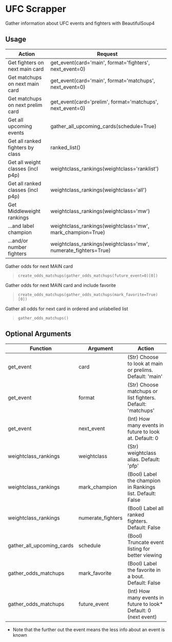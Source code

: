 # UFC Scrapper

Gather information about UFC events and fighters with BeautifulSoup4

## Usage

| Action   | Request |
|------------|----------|
| Get fighters on next main card    | get_event(card='main', format='fighters', next_event=0)       |
| Get matchups on next main card    | get_event(card='main', format='matchups', next_event=0)       |
| Get matchups on next prelim card  | get_event(card='prelim', format='matchups', next_event=0)     |
| Get all upcoming events           | gather_all_upcoming_cards(schedule=True)                      |
| Get all ranked fighters by class  | ranked_list()                                                 |
| Get all weight classes (incl p4p) | weightclass_rankings(weightclass='ranklist')                  |
| Get all ranked classes (incl p4p) | weightclass_rankings(weightclass='all')                       |
| Get Middleweight rankings         | weightclass_rankings(weightclass='mw')                        |
|    ...and label champion          | weightclass_rankings(weightclass='mw', mark_champion=True)    |
|    ...and/or number fighters      | weightclass_rankings(weightclass='mw', numerate_fighters=True)|

Gather odds for next MAIN card

> `create_odds_matchups(gather_odds_matchups(future_event=0)[0])`

Gather odds for next MAIN card and include favorite

> `create_odds_matchups(gather_odds_matchups(mark_favorite=True)[0])`

Gather all odds for next card in ordered and unlabelled list

> `gather_odds_matchups()`

## Optional Arguments

| Function   | Argument | Action |
|------------|----------|--------|
| get_event                 | card              | (Str) Choose to look at main or prelims. Default: 'main'          |
| get_event                 | format            | (Str) Choose matchups or list fighters. Default: 'matchups'       |
| get_event                 | next_event        | (Int) How many events in future to look at. Default: 0            |
| weightclass_rankings      | weightclass       | (Str) weightclass alias. Default: 'pfp'                           |
| weightclass_rankings      | mark_champion     | (Bool) Label the champion in Rankings list. Default: False        |
| weightclass_rankings      | numerate_fighters | (Bool) Label all ranked fighters. Default: False                  |
| gather_all_upcoming_cards | schedule          | (Bool) Truncate event listing for better viewing                  |
| gather_odds_matchups      | mark_favorite     | (Bool) Label the favorite in a bout. Default: False               |
| gather_odds_matchups      | future_event      | (Int) How many events in future to look* Default: 0 (next event)  |

* Note that the further out the event means the less info about an event is known
